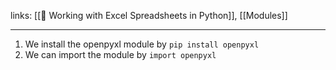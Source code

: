 links: [[🌳 Working with Excel Spreadsheets in Python]], [[Modules]]

---

1. We install the openpyxl module by 
`pip install openpyxl`
2. We can import the module by
`import openpyxl`





